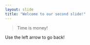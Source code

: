 ```yaml
---
layout: slide
title: "Welcome to our second slide!"
---
```

> Time is money!

Use the left arrow to go back!
